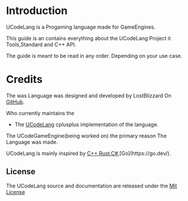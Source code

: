 # Introduction
UCodeLang is a Progaming language made for GameEngines.


This guide is an contains everything about the UCodeLang Project it Tools,Standard and C++ API.

The guide is meant to be read in any order. Depending on your use case.

# Credits
The was Language was designed  and developed by LostBlizzard On [GitHub](https://github.com/LostbBlizzard).

Who currently maintains the 

- The [UCodeLang](https://github.com/LostbBlizzard/UCodeLang) cplusplus implementation of the language.

The UCodeGameEngine(being worked on) the primary reason The Language was made.

UCodeLang is mainly inspired by [C++](https://en.wikipedia.org/wiki/C%2B%2B),[Rust](https://www.rust-lang.org/),[C#](https://en.wikipedia.org/wiki/C_Sharp_(programming_language)),[Go](https://go.dev/).

## License

The UCodeLang source and documentation are released under the [Mit License](https://github.com/LostbBlizzard/UCodeLang/blob/master/LICENSE.txt)
